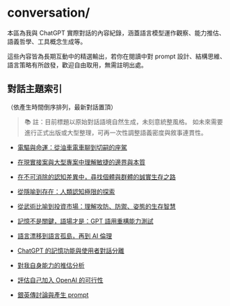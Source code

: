# conversation/

本區為我與 ChatGPT 實際對話的內容紀錄，涵蓋語言模型運作觀察、能力推估、語義哲學、工具概念生成等。

這些內容皆為長期互動中的精選輸出，若你在閱讀中對 prompt 設計、結構思維、語言策略有所啟發，歡迎自由取用，無需註明出處。

## 對話主題索引

（依產生時間倒序排列，最新對話置頂）

> 📚 註：目前標題以原始對話語境自然生成，未刻意統整風格。
> 如未來需要進行正式出版或大型整理，可再一次性調整語義密度與敘事連貫性。

- [電驅與命運：從油車電車聊到切嗣的座駕](./電驅與命運：從油車電車聊到切嗣的座駕.md)

- [在現實接案與大型專案中理解敏捷的邊界與本質](./在現實接案與大型專案中理解敏捷的邊界與本質.md)

- [在不可消除的認知差異中，尋找個體與群體的誠實生存之路](./在不可消除的認知差異中，尋找個體與群體的誠實生存之路.md)

- [從隱喻到存在：人類認知極限的探索](./從隱喻到存在：人類認知極限的探索.md)

- [從武術比喻到投資市場：理解攻防、防禦、姿態的生存智慧](./從武術比喻到投資市場：理解攻防、防禦、姿態的生存智慧.md)

- [記憶不是關鍵，語場才是：GPT 語用重構能力測試](./記憶不是關鍵，語場才是：GPT%20語用重構能力測試.md)

- [語言漂移到語言孤島，再到 AI 倫理](./語言漂移到語言孤島，再到AI倫理.md)

- [ChatGPT 的記憶功能與使用者對話分離](./ChatGPT的記憶功能與使用者對話分離.md)

- [對我自身能力的推估分析](./對我自身能力的推估分析.md)

- [評估自己加入 OpenAI 的可行性](./評估自己加入OpenAI的可行性.md)

- [銀英傳討論與產生 prompt](./銀英傳討論與產生prompt.md)
